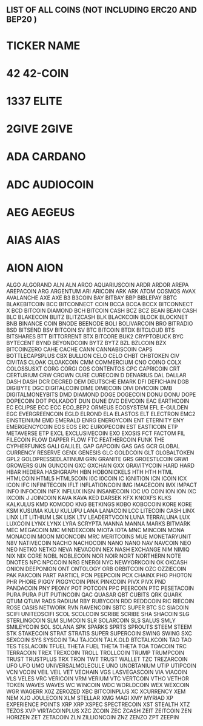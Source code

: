 ## LIST OF ALL COINS (NOT INCLUDING ERC20 AND BEP20 )



# TICKER	NAME
# 42	    42-COIN
# 1337	  ELITE
# 2GIVE	  2GIVE
# ADA	    CARDANO
# ADC	    AUDIOCOIN
# AEG	    AEGEUS
# AIAS	  AIAS
# AION	  AION
ALGO	  ALGORAND
ALN	    ALN
ARCO	  AQUARIUSCOIN
ARDR	  ARDOR
AREPA	  AREPACOIN
ARG	    ARGENTUM
ARI	    ARICOIN
ARK	    ARK
ATOM	  COSMOS
AVAX	  AVALANCHE
AXE	    AXE
B3	    B3COIN
BAY	    BITBAY
BBP	    BIBLEPAY
BBTC	  BLAKEBITCOIN
BCC	    BITCONNECT COIN
BCCA	  BCCA
BCCX	  BITCONNECT X
BCD	    BITCOIN DIAMOND
BCH	    BITCOIN CASH
BCZ	    BCZ
BEAN	  BEAN CASH
BLC	    BLAKECOIN
BLITZ	  BLITZCASH
BLK	    BLACKCOIN
BLOCK	  BLOCKNET
BNB	    BINANCE COIN
BNODE	  BEENODE
BOLI	  BOLIVARCOIN
BRO	    BITRADIO
BSD	    BITSEND
BSV	    BITCOIN SV
BTC	    BITCOIN
BTDX	  BITCLOUD
BTS	    BITSHARES
BTT	    BITTORRENT
BTX	    BITCORE
BUK2	  CRYPTOBUCK
BYC	    BYTECENT
BYND	  BEYONDCOIN
BYTZ	  BYTZ
BZL	    BZLCOIN
BZX	    BITCOINZERO
CAHE	  CACHE
CANN	  CANNABISCOIN
CAPS	  BOTTLECAPSPLUS
CBX	    BULLION
CELO	  CELO
CHBT	  CHBTOKEN
CIV	    CIVITAS
CLOAK	  CLOAKCOIN
CMM	    COMMERCIUM
CNO	    COINO
COLX	  COLOSSUSXT
CORG	  CORGI
COS	    CONTENTOS
CPC	    CAPRICOIN
CRT	    CERTURIUM
CRW	    CROWN
CURE	  CURECOIN
D	      DENARIUS
DAL	    DALLAR
DASH	  DASH
DCR	    DECRED
DEM	    DEUTSCHE EMARK
DFI	    DEFICHAIN
DGB	    DIGIBYTE
DGC	    DIGITALCOIN
DIME	  DIMECOIN
DIVI	  DIVICOIN
DMB	    DIGITALMONEYBITS
DMD	    DIAMOND
DOGE	  DOGECOIN
DONU	  DONU
DOPE	  DOPECOIN
DOT	    POLKADOT
DUN	    DUNE
DVC	    DEVCOIN
EAC	    EARTHCOIN
EC	    ECLIPSE
ECC	    ECC
ECO_BEP2	ORMEUS ECOSYSTEM
EFL	    E-GULDEN
EGC	    EVERGREENCOIN
EGLD	  ELROND
ELA	    ELASTOS
ELT	    ELECTRON
EMC2	  EINSTEINIUM
EMD	    EMERALD
ENRG	  ENERGYCOIN
ENT	    ETERNITY
ENY	    EMERGENCYCOIN
EOS	    EOS
ERC	    EUROPECOIN
EST	    EASTICOIN
ETP	    METAVERSE ETP
EXCL	  EXCLUSIVECOIN
EXO	    EXOSIS
FCT	    FACTOM
FIL	    FILECOIN
FLOW	  DAPPER FLOW
FTC	    FEATHERCOIN
FUNK	  THE CYPHERFUNKS
GALI	  GALILEL
GAP	    GAPCOIN
GAS	    GAS
GCR	    GLOBAL CURRENCY RESERVE
GENX	  GENESIS
GLC	    GOLDCOIN
GLT	    GLOBALTOKEN
GPL2	  GOLDPRESSEDLATINUM
GRN	    GRANITE
GRS	    GROESTLCOIN
GRWI	  GROWERS
GUN	    GUNCOIN
GXC	    GXCHAIN
GXX	    GRAVITYCOIN
HARD	  HARD
HBAR	  HEDERA HASHGRAPH
HBN	    HOBONICKELS
HTH	    HTH
HTML	  HTMLCOIN
HTML5	  HTML5COIN
I0C	    I0COIN
IC	    IGNITION
ICN	    ICOIN
ICX	    ICON
IFC	    INFINITECOIN
IFLT	  INFLATIONCOIN
IMG	    IMAGECOIN
IMX	    IMPACT
INFO	  INFOCOIN
INFX	  INFLUX
INSN	  INSANECOIN
IOC	    I/O COIN
ION	    ION
IXC	    IXCOIN
J	      JOINCOIN
KAVA	  KAVA
KED	    DARSEK
KFX	    KNOXFS
KLKS	  KALKULUS
KMD	    KOMODO
KNG	    BETKINGS
KOBO	  KOBOCOIN
KORE	  KORE
KSM	    KUSUMA
KULU	  KULUPU
LANA	  LANACOIN
LCC	    LITECOIN CASH
LINX	  LINX
LIT	    LITHIUM
LSK	    LISK
LTV	    LEADERTVCOIN
LUNA	  TERRALUNA
LUX	    LUXCOIN
LYNX	  LYNX
LYRA	  SCRYPTA
MANNA	  MANNA
MARKS	  BITMARK
MEC	    MEGACOIN
MIC	    MINDEXCOIN
MIOTA	  IOTA
MNC	    MINCOIN
MONA	  MONACOIN
MOON	  MOONCOIN
MRC	    MERITCOINS
MUE	    MONETARYUNIT
N8V	    NATIVECOIN
NACHO	  NACHOCOIN
NANO	  NANO
NAV	    NAVCOIN
NEO	    NEO
NETKO	  NETKO
NEVA	  NEVACOIN
NEX	    NASH EXCHANGE
NIM	    NIMIQ
NIX	    NIX CORE
NOBL	  NOBLECOIN
NOR	    NOIR
NORT	  NORTHERN
NOTE	  DNOTES
NPC	    NPCCOIN
NRG	    ENERGI
NYC	    NEWYORKCOIN
OK	    OKCASH
ONION	  DEEPONION
ONT	    ONTOLOGY
ORB	    ORBITCOIN
OZC	    OZZIECOIN
PAK	    PAKCOIN
PART	  PARTICL
PCN	    PEEPCOIN
PCX	    CHAINX
PHO	    PHOTON
PHR	    PHORE
PIGGY	  PIGGYCOIN
PINK	  PINKCOIN
PIVX	  PIVX
PND	    PANDACOIN
PNY	    PEONY
POT	    POTCOIN
PPC	    PEERCOIN
PTC	    PESETACOIN
PURA	  PURA
PUT	    PUTINCOIN
QAC	    QUASAR
QBT	    CUBITS
QRK	    QUARK
QTUM	  QTUM
RADS	  RADIUM
RBY	    RUBYCOIN
RDD	    REDDCOIN
RIC	    RIECOIN
ROSE	  OASIS NETWORK
RVN	    RAVENCOIN
SBTC	  SUPER BTC
SC	    SIACOIN
SCIFI	  UNITEDSCIFI
SCOL	  SCOLCOIN
SCRIBE	SCRIBE
SHA	    SHACOIN
SLG	    STERLINGCOIN
SLM	    SLIMCOIN
SLR	    SOLARCOIN
SLS	    SALUS
SMLY	  SMILEYCOIN
SOL	    SOLANA
SPK	    SPARKS
SPRTS	  SPROUTS
STEEM	  STEEM
STK	    STAKECOIN
STRAT	  STRATIS
SUPER	  SUPERCOIN
SWING	  SWING
SXC	    SEXCOIN
SYS	    SYSCOIN
TAJ	    TAJCOIN
TALK.OLD	BTCTALKCOIN
TAO	    TAO
TES	    TESLACOIN
TFUEL	  THETA FUEL
THETA	  THETA
TOA	    TOACOIN
TRC	    TERRACOIN
TREX	  TREXCOIN
TROLL	  TROLLCOIN
TRUMP	  TRUMPCOIN
TRUST	  TRUSTPLUS
TRX	    TRON
TWT	    TRUST WALLET
TZC	    TREZARCOIN
UFO	    UFO
UMO	    UNIVERSALMOLECULE
UNO	    UNOBTANIUM
UTIP	  UTIPCOIN
VCN	    VCOIN
VEIL	  VEIL
VET	    VECHAIN
VGS	    LASVEGASCOIN
VIA	    VIACOIN
VLS   	VELES
VRC	    VERICOIN
VRM	    VERIUM
VTC	    VERTCOIN
VTHO	  VETHOR TOKEN
WAVES	  WAVES
WC	    WINCOIN
WDC	    WORLDCOIN
WEX	    WEXCOIN
WGR	    WAGERR
X0Z	    ZEROZED
XBC	    BITCOINPLUS
XC	    XCURRENCY
XEM	    NEM
XJO	    JOULECOIN
XLM	    STELLAR
XMG	    MAGI
XMY	    MYRIAD
XP	    EXPERIENCE POINTS
XRP	    XRP
XSPEC	  SPECTRECOIN
XST	    STEALTH
XTZ	    TEZOS
XVP	    VIRTACOINPLUS
XZC	    ZCOIN
ZEC	    ZCASH
ZEIT	  ZEITCOIN
ZEN	    HORIZEN
ZET	    ZETACOIN
ZLN	    ZILLIONCOIN
ZNZ	    ZENZO
ZPT	    ZEEPIN
